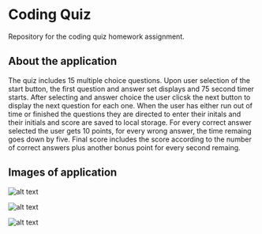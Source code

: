 # Coding Quiz

Repository for the coding quiz homework assignment.

## About the application

The quiz includes 15 multiple choice questions.  Upon user selection of the start button, the first question and answer set displays and 75 second timer starts.  After selecting and answer choice the user clicsk the next button to display the next question for each one.  When the user has either run out of time or finished the questions they are directed to enter their initals and their initials and score are saved to local storage.  For every correct answer selected the user gets 10 points, for every wrong answer, the time remaing goes down by five.  Final score includes the score according to the number of correct answers plus another bonus point for every second remaing.

## Images of application

![alt text](https://github.com/ksdurga/homework_apis/blob/master/assets/images/homepage.PNG)

![alt text](https://github.com/ksdurga/homework_apis/blob/master/assets/scrn_sht/screenshot.PNG)

![alt text](https://github.com/ksdurga/homework_apis/blob/master/assets/scrn_sht/leaderboard.PNG)
